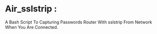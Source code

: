 Air_sslstrip :
=============

A Bash Script To Capturing Passwords Router With sslstrip From Network When You Are Connected.
